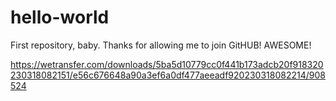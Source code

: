 # hello-world
First repository, baby.
Thanks for allowing me to join GitHUB! AWESOME!

https://wetransfer.com/downloads/5ba5d10779cc0f441b173adcb20f918320230318082151/e56c676648a90a3ef6a0df477aeeadf920230318082214/908524
